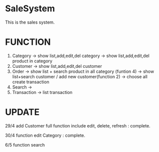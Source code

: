 # SaleSystem

This is the sales system.

# FUNCTION
1. Category -> show list,add,edit,del category -> show list,add,edit,del product in category
2. Customer -> show list,add,edit,del customer
3. Order -> show list + search product in all category (funtion 4) -> show list+search customer / add new customer(function 2) -> choose all create transaction
4. Search ->
5. Transaction -> list transaction

# UPDATE
29/4    add Customer full function include edit, delete, refresh : complete.

30/4    function edit Category : complete.

6/5     function search


